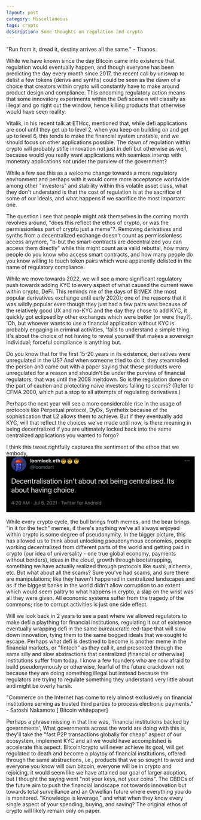 ```yaml
---
layout: post
category: Miscellaneous
tags: crypto
description: Some thoughts on regulation and crypto
---
```


"Run from it, dread it, destiny arrives all the same." - Thanos.

While we have known since the day Bitcoin came into existence that regulation would eventually happen, and though everyone has been predicting the day every month since 2017, the recent call by uniswap to delist a few tokens (derivs and synths) could be seen as the dawn of a choice that creators within crypto will constantly have to make around product design and compliance. This oncoming regulatory action means that some innovatory experiments within the Defi scene n will classify as illegal and go right out the window, hence killing products that otherwise would have seen reality. 

Vitalik, in his recent talk at ETHcc, mentioned that, while defi applications are cool until they get up to level 2, when you keep on building on and get up to level 6, this tends to make the financial system unstable, and we should focus on other applications possible. The dawn of regulation within crypto will probably stifle innovation not just in defi but otherwise as well, because would you really want applications with seamless interop with monetary applications not under the purview of the government?

While a few see this as a welcome change towards a more regulatory environment and perhaps with it would come more acceptance worldwide among other "investors" and stability within this volatile asset class, what they don't understand is that the cost of regulation is at the sacrifice of some of our ideals, and what happens if we sacrifice the most important one. 

The question I see that people might ask themselves in the coming month revolves around, "does this reflect the ethos of crypto, or was the permissionless part of crypto just a meme"?. Removing derivatives and synths from a decentralized exchange doesn't count as permissionless access anymore, "b-but the smart-contracts are decentralized you can access them directly" while this might count as a valid rebuttal, how many people do you know who access smart contracts, and how many people do you know willing to touch token pairs which were apparently delisted in the name of regulatory compliance.

While we move towards 2022, we will see a more significant regulatory push towards adding KYC to every aspect of what caused the current wave within crypto, DeFi. This reminds me of the days of BitMEX (the most popular derivatives exchange until early 2020); one of the reasons that it was wildly popular even though they just had a few pairs was because of the relatively good UX and no-KYC and the day they chose to add KYC, it quickly got eclipsed by other exchanges which were better (or were they?). 'Oh, but whoever wants to use a financial application without KYC is probably engaging in criminal activities, 'fails to understand a simple thing. It's about the choice of not having to reveal yourself that makes a sovereign individual; forceful compliance is anything but.  

Do you know that for the first 15-20 years in its existence, derivatives were unregulated in the US? And when someone tried to do it, they steamrolled the person and came out with a paper saying that these products were unregulated for a reason and shouldn't be under the purview of financial regulators; that was until the 2008 meltdown. So is the regulation done on the part of caution and protecting naive investors falling to scams? (Refer to CFMA 2000, which put a stop to all attempts of regulating derivatives.)

Perhaps the next year will see a more considerable rise in the usage of protocols like Perpetual protocol, DyDx, Synthetix because of the sophistication that L2 allows them to achieve. But if they eventually add KYC, will that reflect the choices we've made until now, is there meaning in being decentralized if you are ultimately locked back into the same centralized applications you wanted to forgo? 

I think this tweet rightfully captures the sentiment of the ethos that we embody, 
<img src='/img/images/Screenshot%202021-08-25%20at%209.22.49%20PM.png'>

While every crypto cycle, the bull brings froth memes, and the bear brings "in it for the tech" memes, if there's anything we've all always enjoyed within crypto is some degree of pseudonymity. In the bigger picture, this has allowed us to think about unlocking pseudonymous economies, people working decentralized from different parts of the world and getting paid in crypto (our idea of universality - one true global economy, payments without borders), ideas in the cloud, growth through bootstrapping, something we have actually realized through protocols like sushi, alchemix, etc. But what about all the scams? Sure you've had scams, and sure there are manipulations; like they haven't happened in centralized landscapes and as if the biggest banks in the world didn't allow corruption to an extent which would seem paltry to what happens in crypto, a slap on the wrist was all they were given. All economic systems suffer from the tragedy of the commons; rise to corrupt activities is just one side effect. 

Will we look back in 2 years to see a past where we allowed regulators to make defi a plaything for financial institutions, regulating it out of existence eventually wrapping defi in the same bureaucratic red-tape that will slow down innovation, tying them to the same bogged ideals that we sought to escape. Perhaps what defi is destined to become is another meme in the financial markets, or "fintech" as they call it, and presented through the same silly and slow abstractions that centralized (financial or otherwise) institutions suffer from today. I know a few founders who are now afraid to build pseudonymously or otherwise, fearful of the future crackdown not because they are doing something illegal but instead because the regulators are trying to regulate something they understand very little about and might be overly harsh. 

"Commerce on the Internet has come to rely almost exclusively on financial institutions serving as trusted third parties to process electronic payments." - Satoshi Nakamoto [ Bitcoin whitepaper]

Perhaps a phrase missing in that line was, 'financial institutions backed by governments', What governments across the world are doing with this is, they'll take the "fast P2P transactions globally for cheap" aspect of our ecosystem, implement KYC and all we would have accomplished is accelerate this aspect. Bitcoin/crypto will never achieve its goal, will get regulated to death and become a playtoy of financial institutions, offered through the same abstractions, i.e., products that we so sought to avoid and everyone you know will own bitcoin, everyone will be in crypto and rejoicing, it would seem like we have attained our goal of larger adoption, but I thought the saying went "not your keys, not your coins". The CBDCs of the future aim to push the financial landscape not towards innovation but towards total surveillance and an Orwellian future where everything you do is monitored. "Knowledge is leverage," and what when they know every single aspect of your spending, buying, and saving? The original ethos of crypto will likely remain only on paper. 
 












